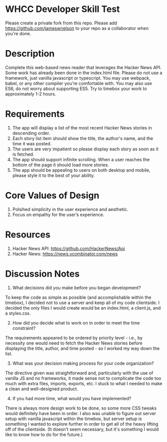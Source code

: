 # WHCC Developer Skill Test
Please create a private fork from this repo. 
Please add https://github.com/jameswnelson to your repo as a collaborator when you're done.

# Description
Complete this web-based news reader that leverages the Hacker News API.
Some work has already been done in the index.html file.
Please do not use a framework, just vanilla javascript or typescript.
You may use webpack, babel, or any other compiler you're comfortable with.
You may also use ES6, do not worry about supporting ES5.
Try to timebox your work to approximately 1-2 hours.

# Requirements
1. The app will display a list of the most recent Hacker News stories in descending order.
1. Each story list item should show the title, the author's name, and the time it was posted.
1. The users are very impatient so please display each story as soon as it is fetched.
1. The app should support infinite scrolling. When a user reaches the bottom of the page it should load more stories.
1. The app should be appealing to users on both desktop and mobile, please style it to the best of your ability.

# Core Values of Design
1. Polsihed simplicity in the user experience and aesthetic.
1. Focus on empathy for the user’s experience.

# Resources
1. Hacker News API: https://github.com/HackerNews/Api
1. Hacker News: https://news.ycombinator.com/news

# Discussion Notes
1. What decisions did you make before you began development?

To keep the code as simple as possible (and accomplishable within the timebox), I decided not to use a server and keep all of my code clientside. I decided the only files I would create would be an index.html, a client.js, and a styles.css.

2. How did you decide what to work on in order to meet the time constraint?

The requirements appeared to be ordered by priority level - i.e., by necessity one would need to fetch the Hacker News stories before displaying the title, author, and time posted - so I worked my way down the list.

3. What was your decision making process for your code organization?

The directive given was straightforward and, particularly with the use of vanilla JS and no frameworks, it made sense not to complicate the code too much with extra files, imports, exports, etc. I stuck to what I needed to make a clean and well-designed product.

4. If you had more time, what would you have implemented?

There is always more design work to be done, so some more CSS tweaks would definitely have been in order. I also was unable to figure out server setup with vanilla javascript within the timebox, but server setup is something I wanted to explore further in order to get all of the heavy lifting off of the clientside. (It doesn't seem necessary, but it's something I would like to know how to do for the future.)
